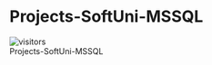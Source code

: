 # Projects-SoftUni-MSSQL
![visitors](https://visitor-badge.glitch.me/badge?page_id=vebili.Projects-SoftUni-MSSQL)<br/>
Projects-SoftUni-MSSQL
